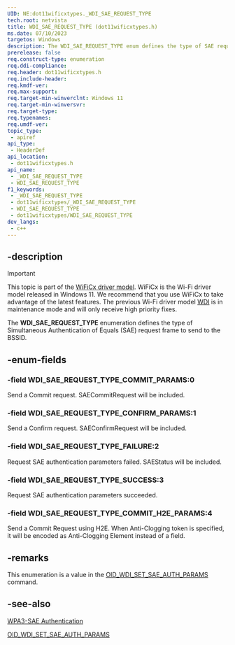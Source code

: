 ```yaml
---
UID: NE:dot11wificxtypes._WDI_SAE_REQUEST_TYPE
tech.root: netvista
title: WDI_SAE_REQUEST_TYPE (dot11wificxtypes.h)
ms.date: 07/10/2023
targetos: Windows
description: The WDI_SAE_REQUEST_TYPE enum defines the type of SAE request frame to send to the BSSID.
prerelease: false
req.construct-type: enumeration
req.ddi-compliance: 
req.header: dot11wificxtypes.h
req.include-header: 
req.kmdf-ver: 
req.max-support: 
req.target-min-winverclnt: Windows 11
req.target-min-winversvr: 
req.target-type: 
req.typenames: 
req.umdf-ver: 
topic_type:
 - apiref
api_type:
 - HeaderDef
api_location:
 - dot11wificxtypes.h
api_name:
 - _WDI_SAE_REQUEST_TYPE
 - WDI_SAE_REQUEST_TYPE
f1_keywords:
 - _WDI_SAE_REQUEST_TYPE
 - dot11wificxtypes/_WDI_SAE_REQUEST_TYPE
 - WDI_SAE_REQUEST_TYPE
 - dot11wificxtypes/WDI_SAE_REQUEST_TYPE
dev_langs:
 - c++
---
```


## -description

> [!IMPORTANT]
> This topic is part of the [WiFiCx driver model](/windows-hardware/drivers/netcx/wifi-wdf-class-extension-wificx). WiFiCx is the Wi-Fi driver model released in Windows 11. We recommend that you use WiFiCx to take advantage of the latest  features. The previous Wi-Fi driver model [WDI](/windows-hardware/drivers/network/wdi-miniport-driver-design-guide) is in maintenance mode and will only receive high priority fixes.

The **WDI_SAE_REQUEST_TYPE** enumeration defines the type of Simultaneous Authentication of Equals (SAE) request frame to send to the BSSID.

## -enum-fields

### -field WDI_SAE_REQUEST_TYPE_COMMIT_PARAMS:0

Send a Commit request. SAECommitRequest will be included.

### -field WDI_SAE_REQUEST_TYPE_CONFIRM_PARAMS:1

Send a Confirm request. SAEConfirmRequest will be included.

### -field WDI_SAE_REQUEST_TYPE_FAILURE:2

Request SAE authentication parameters failed. SAEStatus will be included.

### -field WDI_SAE_REQUEST_TYPE_SUCCESS:3

Request SAE authentication parameters succeeded.

### -field WDI_SAE_REQUEST_TYPE_COMMIT_H2E_PARAMS:4

Send a Commit Request using H2E. When Anti-Clogging token is specified, it will be encoded as Anti-Clogging Element instead of a field.

## -remarks

This enumeration is a value in the [OID_WDI_SET_SAE_AUTH_PARAMS](/windows-hardware/drivers/netcx/oid-wdi-set-sae-auth-params) command.

## -see-also

[WPA3-SAE Authentication](/windows-hardware/drivers/netcx/wificx-wpa3-sae-authentication)

[OID_WDI_SET_SAE_AUTH_PARAMS](/windows-hardware/drivers/network/oid-wdi-set-sae-auth-params)


